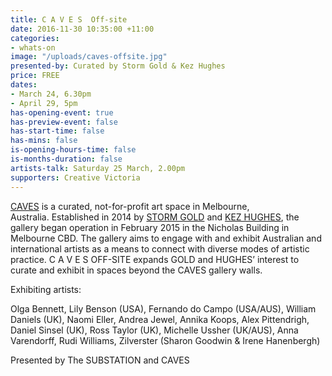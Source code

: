 ```yaml
---
title: C A V E S  Off-site
date: 2016-11-30 10:35:00 +11:00
categories:
- whats-on
image: "/uploads/caves-offsite.jpg"
presented-by: Curated by Storm Gold & Kez Hughes
price: FREE
dates:
- March 24, 6.30pm
- April 29, 5pm
has-opening-event: true
has-preview-event: false
has-start-time: false
has-mins: false
is-opening-hours-time: false
is-months-duration: false
artists-talk: Saturday 25 March, 2.00pm
supporters: Creative Victoria
---
```


[CAVES](http://www.cavesgallery.com) is a curated, not-for-profit art space in Melbourne, Australia. Established in 2014 by [STORM GOLD](http://www.stormgold.net) and [KEZ HUGHES](http://kezhughes.tumblr.com), the gallery began operation in February 2015 in the Nicholas Building in Melbourne CBD. The gallery aims to engage with and exhibit Australian and international artists as a means to connect with diverse modes of artistic practice. C A V E S  OFF-SITE expands GOLD and HUGHES’ interest to curate and exhibit in spaces beyond the CAVES gallery walls.

Exhibiting artists:

Olga Bennett, Lily Benson (USA), Fernando do Campo (USA/AUS), William Daniels (UK), Naomi Eller,
Andrea Jewel, Annika Koops, Alex Pittendrigh, Daniel Sinsel (UK), Ross Taylor (UK), Michelle Ussher (UK/AUS), Anna Varendorff, Rudi Williams,
Zilverster (Sharon Goodwin & Irene Hanenbergh)

Presented by The SUBSTATION and CAVES